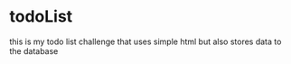 # todoList
this is my todo list challenge that uses simple html but also stores data to the database
